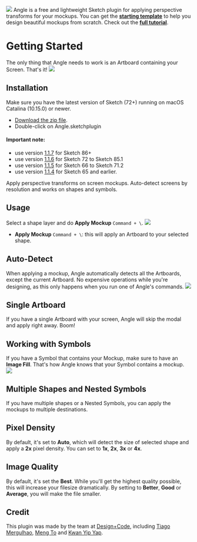 ![](https://cl.ly/2g211R2e2U3B/download/Angle-Logo.png)
Angle is a free and lightweight Sketch plugin for applying perspective transforms for your mockups. You can get the **[starting template](https://angle.sh)** to help you design beautiful mockups from scratch. Check out the **[full tutorial](https://www.youtube.com/watch?v=5uffgI-J29I)**.

# Getting Started

The only thing that Angle needs to work is an Artboard containing your Screen. That's it!
![](https://cl.ly/0D1l3y2D453a/download/Angle-GIF.gif)

## Installation

Make sure you have the latest version of Sketch (72+) running on macOS Catalina (10.15.0) or newer.

- [Download the zip file](https://github.com/MengTo/Angle-Sketch-Plugin/archive/master.zip).
- Double-click on Angle.sketchplugin

#### Important note:

- use version [1.1.7](https://github.com/MengTo/Angle-Sketch-Plugin/releases/download/v1.1.7/Angle.sketchplugin.zip) for Sketch 86+
- use version [1.1.6](https://github.com/MengTo/Angle-Sketch-Plugin/releases/download/v1.1.6/Angle.sketchplugin.zip) for Sketch 72 to Sketch 85.1
- use version [1.1.5](https://github.com/MengTo/Angle-Sketch-Plugin/releases/download/v1.1.5/Angle.sketchplugin.zip) for Sketch 66 to Sketch 71.2
- use version [1.1.4](https://github.com/MengTo/Angle-Sketch-Plugin/releases/download/v1.1.4/Angle.sketchplugin.zip) for Sketch 65 and earlier.

Apply perspective transforms on screen mockups. Auto-detect screens by resolution and works on shapes and symbols.

## Usage

Select a shape layer and do **Apply Mockup** `Command + \`.
![](https://images.ctfassets.net/l7neci24wkw8/ebI08E1aZfvpMN1pChH1J/0fdfa8806ca1443aaeb786fd449adb72/Apply.png)

- **Apply Mockup** `Command + \`: this will apply an Artboard to your selected shape.

## Auto-Detect

When applying a mockup, Angle automatically detects all the Artboards, except the current Artboard. No expensive operations while you're designing, as this only happens when you run one of Angle's commands.
![](https://cl.ly/2W3o332N0p25/download/Angle-Detect.png)

## Single Artboard

If you have a single Artboard with your screen, Angle will skip the modal and apply right away. Boom!

## Working with Symbols

If you have a Symbol that contains your Mockup, make sure to have an **Image Fill**. That's how Angle knows that your Symbol contains a mockup.
![](https://cl.ly/1L2Q3u1n0T33/download/Angle-Symbol.png)

## Multiple Shapes and Nested Symbols

If you have multiple shapes or a Nested Symbols, you can apply the mockups to multiple destinations.

## Pixel Density

By default, it's set to **Auto**, which will detect the size of selected shape and apply a **2x** pixel density. You can set to **1x**, **2x**, **3x** or **4x**.

## Image Quality

By default, it's set the **Best**. While you'll get the highest quality possible, this will increase your filesize dramatically. By setting to **Better**, **Good** or **Average**, you will make the file smaller.

## Credit

This plugin was made by the team at [Design+Code](https://designcode.io), including [Tiago Mergulhao](https://github.com/tmergulhao), [Meng To](https://twitter.com/mengto) and [Kwan Yip Yap](http://twitter.com/pizza0502).
